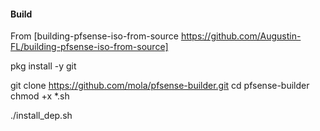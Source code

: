 #### Build

From [building-pfsense-iso-from-source https://github.com/Augustin-FL/building-pfsense-iso-from-source]

pkg install -y git

git clone https://github.com/mola/pfsense-builder.git
cd pfsense-builder
chmod +x *.sh

./install_dep.sh
